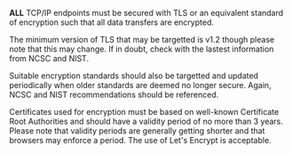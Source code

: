 **ALL** TCP/IP endpoints must be secured with TLS or an equivalent standard of encryption such that all data transfers are encrypted.

The minimum version of TLS that may be targetted is v1.2 though please note that this may change.
If in doubt, check with the lastest information from NCSC and NIST.

Suitable encryption standards should also be targetted and updated periodically when older standards
are deemed no longer secure. Again, NCSC and NIST recommendations should be referenced.

Certificates used for encryption must be based on well-known Certificate Root Authorities and should have a validity period of no more than 3 years.
Please note that validity periods are generally getting shorter and that browsers may enforce a period. The use of Let's Encrypt is acceptable.

